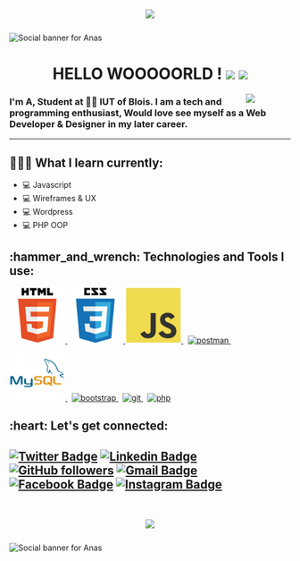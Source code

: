 <h1 align="center">
  <a href="https://git.io/typing-svg">
    <img src="https://readme-typing-svg.herokuapp.com/?lines=Hello,+There!+👋;I'm+Anas+ASSOUN....;Welcome+to+my+Profile!&center=true&size=30">
  </a>
</h1>

![Social banner for Anas](https://miro.medium.com/max/1360/0*7Q3yvSIv_t0ioJ-Z.gif)

<h1 align='center'> HELLO WOOOOORLD ! <img src="https://github.com/TheDudeThatCode/TheDudeThatCode/blob/master/Assets/Hi.gif" width="29px"> <img src="https://github.com/TheDudeThatCode/TheDudeThatCode/blob/master/Assets/Earth.gif" width="24px"></h1>
<img align='right' src='https://github.com/Rishit-dagli/Rishit-dagli/blob/master/images/octocat-anime.gif' width='80"'>

### I'm A, Student at 👨‍💻 IUT of Blois. I am a tech and programming enthusiast, Would love see myself as a Web Developer & Designer in my later career.
-------

<h2 align="left">👨🏻‍💻  What I learn currently:</h2>

- :computer: Javascript
- :computer: Wireframes & UX
- :computer: Wordpress
- :computer: PHP OOP

<h2 align="left">:hammer_and_wrench: Technologies and Tools I use:</h2>
<p align="left">
    <a href="https://www.w3.org/html/" target="_blank"> <img src="https://raw.githubusercontent.com/devicons/devicon/master/icons/html5/html5-original-wordmark.svg" alt="html5" width="100" height="100"/> </a>
    <a href="https://www.w3schools.com/css/" target="_blank"> <img src="https://raw.githubusercontent.com/devicons/devicon/master/icons/css3/css3-original-wordmark.svg" alt="css3" width="100" height="100"/> </a>
    <a href="https://developer.mozilla.org/en-US/docs/Web/JavaScript" target="_blank"> <img src="https://raw.githubusercontent.com/devicons/devicon/master/icons/javascript/javascript-original.svg" alt="javascript" width="100" height="100"/> </a> &nbsp
<a href="https://www.postman.com/" target="_blank"> <img src="https://www.vectorlogo.zone/logos/getpostman/getpostman-icon.svg" alt="postman" width="100" height="100"/> </a> &nbsp
 <a href="https://www.w3schools.com/mysql/" target="_blank"> <img src="https://raw.githubusercontent.com/devicons/devicon/master/icons/mysql/mysql-original-wordmark.svg" alt="mysql" width="100" height="100"/> </a>
 &nbsp
 <a href="https://www.w3schools.com/bootstrap/" target="_blank"> <img src="https://brandslogos.com/wp-content/uploads/thumbs/bootstrap-logo-vector.svg" alt="bootstrap" width="100" height="100"/> </a>
   &nbsp
 <a href="https://www.w3schools.com/git/" target="_blank"> <img src="https://git-scm.com/images/logos/downloads/Git-Icon-Black.png" alt="git" width="100" height="100"/> </a>
    &nbsp
 <a href="https://www.w3schools.com/php/" target="_blank"> <img src="https://upload.wikimedia.org/wikipedia/commons/thumb/2/27/PHP-logo.svg/1280px-PHP-logo.svg.png" alt="php" width="150" height="100"/> </a>
  
 <h2 align="left">:heart: Let's get connected:</h2>

[![Twitter Badge](https://img.shields.io/badge/-@anas_assoun-1ca0f1?style=flat-square&labelColor=1ca0f1&logo=twitter&logoColor=white&link=https://https://twitter.com/anas_assoun)](https://https://twitter.com/anas_assoun) [![Linkedin Badge](https://img.shields.io/badge/-AnasASSOUN-blue?style=flat-square&logo=Linkedin&logoColor=white&link=https://www.linkedin.com/in/anas-assoun-9b6667197/)](https://www.linkedin.com/in/anas-assoun-9b6667197/) 
[![GitHub followers](https://img.shields.io/github/followers/Anas-Assoun?label=Follow&style=social)](https://github.com/Anas-Assoun/?tab=follow)
[![Gmail Badge](https://img.shields.io/badge/-anas.assoun@gmail.com-c14438?style=flat-square&logo=Gmail&logoColor=white&link=mailto:anas.assoun@gmail.com)](mailto:anas.assoun@gmail.com) [![Facebook Badge](https://img.shields.io/badge/-@Anas_Assoun-3b5998?style=flat-square&labelColor=3b5998&logo=facebook&logoColor=white&link=https://www.facebook.com/assoun.anas)](https://www.facebook.com/assoun.anas) [![Instagram Badge](https://img.shields.io/badge/-@anas_assoun-D7008A?style=flat-square&labelColor=D7008A&logo=Instagram&logoColor=white&link=https://www.instagram.com/anas_assoun/)](https://www.instagram.com/anas_assoun/)
---
<h1 align="center">
  <a href="https://git.io/typing-svg">
    <img src="https://readme-typing-svg.herokuapp.com/?lines=GOOD+BYE!+👋;SEE+YOU+NEXT+TIME!&center=true&size=30">
  </a>
</h1>

![Social banner for Anas](https://cdn.dribbble.com/users/1059583/screenshots/4171367/coding-freak.gif)
